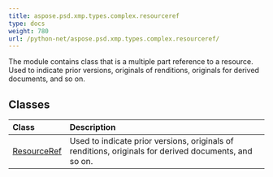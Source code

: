 ```yaml
---
title: aspose.psd.xmp.types.complex.resourceref
type: docs
weight: 780
url: /python-net/aspose.psd.xmp.types.complex.resourceref/
---
```



The module contains class that is a multiple part reference to a resource. Used to indicate prior versions, originals of renditions, originals for derived documents, and so on.

## **Classes**
| **Class** | **Description** |
| :- | :- |
| [ResourceRef](/psd/python-net/aspose.psd.xmp.types.complex.resourceref/resourceref/) | Used to indicate prior versions, originals of renditions, originals for derived documents, and so on. |
